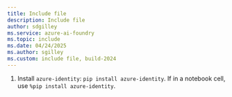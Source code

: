 ```yaml
---
title: Include file
description: Include file
author: sdgilley
ms.service: azure-ai-foundry
ms.topic: include
ms.date: 04/24/2025
ms.author: sgilley
ms.custom: include file, build-2024
---
```


1. Install `azure-identity`: `pip install azure-identity`. If in a notebook cell, use `%pip install azure-identity`.
